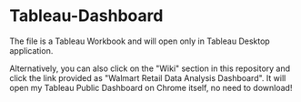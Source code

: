 # Tableau-Dashboard

The file is a Tableau Workbook and will open only in Tableau Desktop application.

Alternatively, you can also click on the "Wiki" section in this repository and click the link provided as "Walmart Retail Data Analysis Dashboard". It will open my Tableau Public Dashboard on Chrome itself, no need to download!
